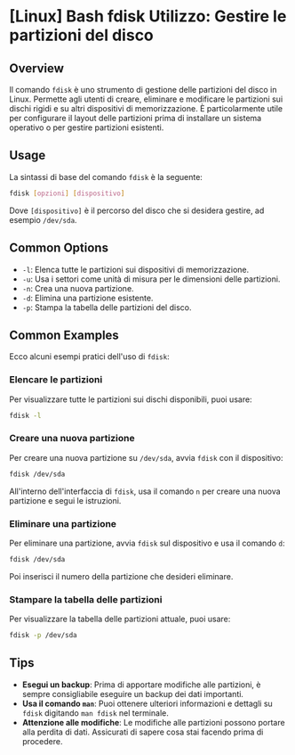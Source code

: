 # [Linux] Bash fdisk Utilizzo: Gestire le partizioni del disco

## Overview
Il comando `fdisk` è uno strumento di gestione delle partizioni del disco in Linux. Permette agli utenti di creare, eliminare e modificare le partizioni sui dischi rigidi e su altri dispositivi di memorizzazione. È particolarmente utile per configurare il layout delle partizioni prima di installare un sistema operativo o per gestire partizioni esistenti.

## Usage
La sintassi di base del comando `fdisk` è la seguente:

```bash
fdisk [opzioni] [dispositivo]
```

Dove `[dispositivo]` è il percorso del disco che si desidera gestire, ad esempio `/dev/sda`.

## Common Options
- `-l`: Elenca tutte le partizioni sui dispositivi di memorizzazione.
- `-u`: Usa i settori come unità di misura per le dimensioni delle partizioni.
- `-n`: Crea una nuova partizione.
- `-d`: Elimina una partizione esistente.
- `-p`: Stampa la tabella delle partizioni del disco.

## Common Examples
Ecco alcuni esempi pratici dell'uso di `fdisk`:

### Elencare le partizioni
Per visualizzare tutte le partizioni sui dischi disponibili, puoi usare:

```bash
fdisk -l
```

### Creare una nuova partizione
Per creare una nuova partizione su `/dev/sda`, avvia `fdisk` con il dispositivo:

```bash
fdisk /dev/sda
```
All'interno dell'interfaccia di `fdisk`, usa il comando `n` per creare una nuova partizione e segui le istruzioni.

### Eliminare una partizione
Per eliminare una partizione, avvia `fdisk` sul dispositivo e usa il comando `d`:

```bash
fdisk /dev/sda
```
Poi inserisci il numero della partizione che desideri eliminare.

### Stampare la tabella delle partizioni
Per visualizzare la tabella delle partizioni attuale, puoi usare:

```bash
fdisk -p /dev/sda
```

## Tips
- **Esegui un backup**: Prima di apportare modifiche alle partizioni, è sempre consigliabile eseguire un backup dei dati importanti.
- **Usa il comando `man`**: Puoi ottenere ulteriori informazioni e dettagli su `fdisk` digitando `man fdisk` nel terminale.
- **Attenzione alle modifiche**: Le modifiche alle partizioni possono portare alla perdita di dati. Assicurati di sapere cosa stai facendo prima di procedere.